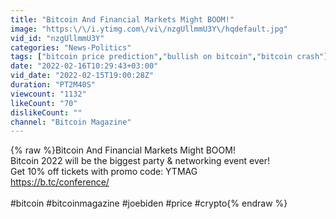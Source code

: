```yaml
---
title: "Bitcoin And Financial Markets Might BOOM!"
image: "https:\/\/i.ytimg.com\/vi\/nzgUllmmU3Y\/hqdefault.jpg"
vid_id: "nzgUllmmU3Y"
categories: "News-Politics"
tags: ["bitcoin price prediction","bullish on bitcoin","bitcoin crash"]
date: "2022-02-16T10:29:43+03:00"
vid_date: "2022-02-15T19:00:28Z"
duration: "PT2M40S"
viewcount: "1132"
likeCount: "70"
dislikeCount: ""
channel: "Bitcoin Magazine"
---
```

{% raw %}Bitcoin And Financial Markets Might BOOM!<br />Bitcoin 2022 will be the biggest party &amp; networking event ever!<br />Get 10% off tickets with promo code: YTMAG <br /><a rel="nofollow" target="blank" href="https://b.tc/conference/">https://b.tc/conference/</a><br /><br />#bitcoin #bitcoinmagazine #joebiden #price #crypto{% endraw %}
